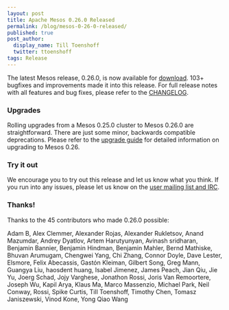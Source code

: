 ```yaml
---
layout: post
title: Apache Mesos 0.26.0 Released
permalink: /blog/mesos-0-26-0-released/
published: true
post_author:
  display_name: Till Toenshoff
  twitter: ttoenshoff
tags: Release
---
```


The latest Mesos release, 0.26.0, is now available for [download](http://mesos.apache.org/downloads).
103+ bugfixes and improvements made it into this release.
For full release notes with all features and bug fixes, please refer to the [CHANGELOG](https://gitbox.apache.org/repos/asf?p=mesos.git;a=blob_plain;f=CHANGELOG;hb=0.26.0).

### Upgrades

Rolling upgrades from a Mesos 0.25.0 cluster to Mesos 0.26.0 are straightforward. There are just some minor, backwards compatible deprecations.
Please refer to the [upgrade guide](http://mesos.apache.org/documentation/latest/upgrades/) for detailed information on upgrading to Mesos 0.26.


### Try it out

We encourage you to try out this release and let us know what you think.
If you run into any issues, please let us know on the [user mailing list and IRC](https://mesos.apache.org/community).

### Thanks!

Thanks to the 45 contributors who made 0.26.0 possible:

Adam B, Alex Clemmer, Alexander Rojas, Alexander Rukletsov, Anand Mazumdar, Andrey Dyatlov, Artem Harutyunyan, Avinash sridharan, Benjamin Bannier,
Benjamin Hindman, Benjamin Mahler, Bernd Mathiske, Bhuvan Arumugam, Chengwei Yang, Chi Zhang, Connor Doyle, Dave Lester, Elsmore, Felix Abecassis,
Gastón Kleiman, Gilbert Song, Greg Mann, Guangya Liu, haosdent huang, Isabel Jimenez, James Peach, Jian Qiu, Jie Yu, Joerg Schad, Jojy Varghese,
Jonathon Rossi, Joris Van Remoortere, Joseph Wu, Kapil Arya, Klaus Ma, Marco Massenzio, Michael Park, Neil Conway, Rossi, Spike Curtis,
Till Toenshoff, Timothy Chen, Tomasz Janiszewski, Vinod Kone, Yong Qiao Wang

